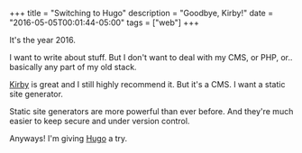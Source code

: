 +++
title = "Switching to Hugo"
description = "Goodbye, Kirby!"
date = "2016-05-05T00:01:44-05:00"
tags = ["web"]
+++

It's the year 2016.

I want to write about stuff. But I don't want to deal with my CMS, or PHP, or.. basically any part of my old stack.

<!--more-->

[Kirby](https://getkirby.com/) is great and I still highly recommend it. But it's a CMS. I want a static site generator.

Static site generators are more powerful than ever before. And they're much easier to keep secure and under version control.

Anyways! I'm giving [Hugo](http://gohugo.io/) a try.
